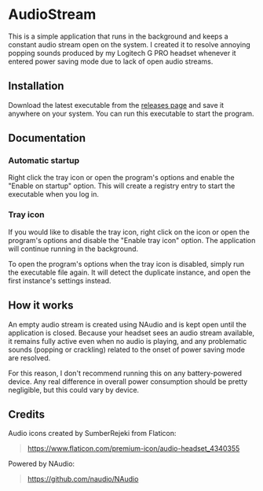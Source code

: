# AudioStream

This is a simple application that runs in the background and keeps a constant audio stream open on the system. I
created it to resolve annoying popping sounds produced by my Logitech G PRO headset whenever it entered power saving
mode due to lack of open audio streams.

## Installation

Download the latest executable from the [releases page](https://github.com/baileyherbert/audiostream/releases) and
save it anywhere on your system. You can run this executable to start the program.

## Documentation

### Automatic startup

Right click the tray icon or open the program's options and enable the "Enable on startup" option. This will create a
registry entry to start the executable when you log in.

### Tray icon

If you would like to disable the tray icon, right click on the icon or open the program's options and disable the
"Enable tray icon" option. The application will continue running in the background.

To open the program's options when the tray icon is disabled, simply run the executable file again. It will detect the
duplicate instance, and open the first instance's settings instead.

## How it works

An empty audio stream is created using NAudio and is kept open until the application is closed. Because your headset
sees an audio stream available, it remains fully active even when no audio is playing, and any problematic sounds
(popping or crackling) related to the onset of power saving mode are resolved.

For this reason, I don't recommend running this on any battery-powered device. Any real difference in overall power
consumption should be pretty negligible, but this could vary by device.

## Credits

Audio icons created by SumberRejeki from Flaticon:
> https://www.flaticon.com/premium-icon/audio-headset_4340355

Powered by NAudio:
> https://github.com/naudio/NAudio
